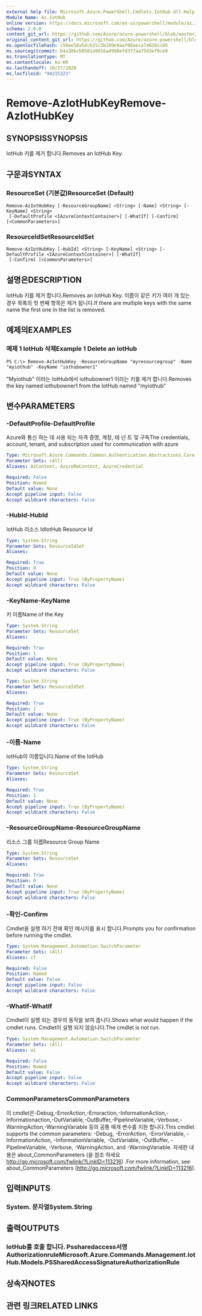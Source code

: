 ```yaml
---
external help file: Microsoft.Azure.PowerShell.Cmdlets.IotHub.dll-Help.xml
Module Name: Az.IotHub
online version: https://docs.microsoft.com/en-us/powershell/module/az.iothub/remove-aziothubkey
schema: 2.0.0
content_git_url: https://github.com/Azure/azure-powershell/blob/master/src/IotHub/IotHub/help/Remove-AzIotHubKey.md
original_content_git_url: https://github.com/Azure/azure-powershell/blob/master/src/IotHub/IotHub/help/Remove-AzIotHubKey.md
ms.openlocfilehash: c50ee56a5dcb15c3b199e9aaf08aeca74828cc66
ms.sourcegitcommit: b4a38bcb0501a9016a4998efd377aa75d3ef9ce8
ms.translationtype: MT
ms.contentlocale: ko-KR
ms.lasthandoff: 10/27/2020
ms.locfileid: "94215323"
---
```

# <span data-ttu-id="8d5a5-101">Remove-AzIotHubKey</span><span class="sxs-lookup"><span data-stu-id="8d5a5-101">Remove-AzIotHubKey</span></span>

## <span data-ttu-id="8d5a5-102">SYNOPSIS</span><span class="sxs-lookup"><span data-stu-id="8d5a5-102">SYNOPSIS</span></span>
<span data-ttu-id="8d5a5-103">IotHub 키를 제거 합니다.</span><span class="sxs-lookup"><span data-stu-id="8d5a5-103">Removes an IotHub Key.</span></span>

## <span data-ttu-id="8d5a5-104">구문과</span><span class="sxs-lookup"><span data-stu-id="8d5a5-104">SYNTAX</span></span>

### <span data-ttu-id="8d5a5-105">ResourceSet (기본값)</span><span class="sxs-lookup"><span data-stu-id="8d5a5-105">ResourceSet (Default)</span></span>
```
Remove-AzIotHubKey [-ResourceGroupName] <String> [-Name] <String> [-KeyName] <String>
 [-DefaultProfile <IAzureContextContainer>] [-WhatIf] [-Confirm] [<CommonParameters>]
```

### <span data-ttu-id="8d5a5-106">ResourceIdSet</span><span class="sxs-lookup"><span data-stu-id="8d5a5-106">ResourceIdSet</span></span>
```
Remove-AzIotHubKey [-HubId] <String> [-KeyName] <String> [-DefaultProfile <IAzureContextContainer>] [-WhatIf]
 [-Confirm] [<CommonParameters>]
```

## <span data-ttu-id="8d5a5-107">설명은</span><span class="sxs-lookup"><span data-stu-id="8d5a5-107">DESCRIPTION</span></span>
<span data-ttu-id="8d5a5-108">IotHub 키를 제거 합니다.</span><span class="sxs-lookup"><span data-stu-id="8d5a5-108">Removes an IotHub Key.</span></span>
<span data-ttu-id="8d5a5-109">이름이 같은 키가 여러 개 있는 경우 목록의 첫 번째 항목은 제거 됩니다.</span><span class="sxs-lookup"><span data-stu-id="8d5a5-109">If there are multiple keys with the same name the first one in the list is removed.</span></span>

## <span data-ttu-id="8d5a5-110">예제의</span><span class="sxs-lookup"><span data-stu-id="8d5a5-110">EXAMPLES</span></span>

### <span data-ttu-id="8d5a5-111">예제 1 IotHub 삭제</span><span class="sxs-lookup"><span data-stu-id="8d5a5-111">Example 1 Delete an IotHub</span></span>
```
PS C:\> Remove-AzIotHubKey -ResourceGroupName "myresourcegroup" -Name "myiothub" -KeyName "iothubowner1"
```

<span data-ttu-id="8d5a5-112">"Myiothub" 이라는 IotHub에서 iothubowner1 이라는 키를 제거 합니다.</span><span class="sxs-lookup"><span data-stu-id="8d5a5-112">Removes the key named iothubowner1 from the IotHub named "myiothub"</span></span>

## <span data-ttu-id="8d5a5-113">변수</span><span class="sxs-lookup"><span data-stu-id="8d5a5-113">PARAMETERS</span></span>

### <span data-ttu-id="8d5a5-114">-DefaultProfile</span><span class="sxs-lookup"><span data-stu-id="8d5a5-114">-DefaultProfile</span></span>
<span data-ttu-id="8d5a5-115">Azure와 통신 하는 데 사용 되는 자격 증명, 계정, 테 넌 트 및 구독</span><span class="sxs-lookup"><span data-stu-id="8d5a5-115">The credentials, account, tenant, and subscription used for communication with azure</span></span>

```yaml
Type: Microsoft.Azure.Commands.Common.Authentication.Abstractions.Core.IAzureContextContainer
Parameter Sets: (All)
Aliases: AzContext, AzureRmContext, AzureCredential

Required: False
Position: Named
Default value: None
Accept pipeline input: False
Accept wildcard characters: False
```

### <span data-ttu-id="8d5a5-116">-HubId</span><span class="sxs-lookup"><span data-stu-id="8d5a5-116">-HubId</span></span>
<span data-ttu-id="8d5a5-117">IotHub 리소스 Id</span><span class="sxs-lookup"><span data-stu-id="8d5a5-117">IotHub Resource Id</span></span>

```yaml
Type: System.String
Parameter Sets: ResourceIdSet
Aliases:

Required: True
Position: 0
Default value: None
Accept pipeline input: True (ByPropertyName)
Accept wildcard characters: False
```

### <span data-ttu-id="8d5a5-118">-KeyName</span><span class="sxs-lookup"><span data-stu-id="8d5a5-118">-KeyName</span></span>
<span data-ttu-id="8d5a5-119">키 이름</span><span class="sxs-lookup"><span data-stu-id="8d5a5-119">Name of the Key</span></span>

```yaml
Type: System.String
Parameter Sets: ResourceSet
Aliases:

Required: True
Position: 1
Default value: None
Accept pipeline input: True (ByPropertyName)
Accept wildcard characters: False
```

```yaml
Type: System.String
Parameter Sets: ResourceIdSet
Aliases:

Required: True
Position: 1
Default value: None
Accept pipeline input: True (ByPropertyName)
Accept wildcard characters: False
```

### <span data-ttu-id="8d5a5-120">-이름</span><span class="sxs-lookup"><span data-stu-id="8d5a5-120">-Name</span></span>
<span data-ttu-id="8d5a5-121">IotHub의 이름입니다.</span><span class="sxs-lookup"><span data-stu-id="8d5a5-121">Name of the IotHub</span></span>

```yaml
Type: System.String
Parameter Sets: ResourceSet
Aliases:

Required: True
Position: 1
Default value: None
Accept pipeline input: True (ByPropertyName)
Accept wildcard characters: False
```

### <span data-ttu-id="8d5a5-122">-ResourceGroupName</span><span class="sxs-lookup"><span data-stu-id="8d5a5-122">-ResourceGroupName</span></span>
<span data-ttu-id="8d5a5-123">리소스 그룹 이름</span><span class="sxs-lookup"><span data-stu-id="8d5a5-123">Resource Group Name</span></span>

```yaml
Type: System.String
Parameter Sets: ResourceSet
Aliases:

Required: True
Position: 0
Default value: None
Accept pipeline input: True (ByPropertyName)
Accept wildcard characters: False
```

### <span data-ttu-id="8d5a5-124">-확인</span><span class="sxs-lookup"><span data-stu-id="8d5a5-124">-Confirm</span></span>
<span data-ttu-id="8d5a5-125">Cmdlet을 실행 하기 전에 확인 메시지를 표시 합니다.</span><span class="sxs-lookup"><span data-stu-id="8d5a5-125">Prompts you for confirmation before running the cmdlet.</span></span>

```yaml
Type: System.Management.Automation.SwitchParameter
Parameter Sets: (All)
Aliases: cf

Required: False
Position: Named
Default value: False
Accept pipeline input: False
Accept wildcard characters: False
```

### <span data-ttu-id="8d5a5-126">-WhatIf</span><span class="sxs-lookup"><span data-stu-id="8d5a5-126">-WhatIf</span></span>
<span data-ttu-id="8d5a5-127">Cmdlet이 실행 되는 경우의 동작을 보여 줍니다.</span><span class="sxs-lookup"><span data-stu-id="8d5a5-127">Shows what would happen if the cmdlet runs.</span></span>
<span data-ttu-id="8d5a5-128">Cmdlet이 실행 되지 않습니다.</span><span class="sxs-lookup"><span data-stu-id="8d5a5-128">The cmdlet is not run.</span></span>

```yaml
Type: System.Management.Automation.SwitchParameter
Parameter Sets: (All)
Aliases: wi

Required: False
Position: Named
Default value: False
Accept pipeline input: False
Accept wildcard characters: False
```

### <span data-ttu-id="8d5a5-129">CommonParameters</span><span class="sxs-lookup"><span data-stu-id="8d5a5-129">CommonParameters</span></span>
<span data-ttu-id="8d5a5-130">이 cmdlet은-Debug,-ErrorAction,-Erroraction,-InformationAction,-Informationaction,-OutVariable,-OutBuffer,-PipelineVariable,-Verbose,-WarningAction,-WarningVariable 등의 공통 매개 변수를 지원 합니다.</span><span class="sxs-lookup"><span data-stu-id="8d5a5-130">This cmdlet supports the common parameters: -Debug, -ErrorAction, -ErrorVariable, -InformationAction, -InformationVariable, -OutVariable, -OutBuffer, -PipelineVariable, -Verbose, -WarningAction, and -WarningVariable.</span></span> <span data-ttu-id="8d5a5-131">자세한 내용은 about_CommonParameters (을 참조 하세요 http://go.microsoft.com/fwlink/?LinkID=113216) .</span><span class="sxs-lookup"><span data-stu-id="8d5a5-131">For more information, see about_CommonParameters (http://go.microsoft.com/fwlink/?LinkID=113216).</span></span>

## <span data-ttu-id="8d5a5-132">입력</span><span class="sxs-lookup"><span data-stu-id="8d5a5-132">INPUTS</span></span>

### <span data-ttu-id="8d5a5-133">System. 문자열</span><span class="sxs-lookup"><span data-stu-id="8d5a5-133">System.String</span></span>

## <span data-ttu-id="8d5a5-134">출력</span><span class="sxs-lookup"><span data-stu-id="8d5a5-134">OUTPUTS</span></span>

### <span data-ttu-id="8d5a5-135">IotHub를 호출 합니다. Pssharedaccess서명 Authorizationrule</span><span class="sxs-lookup"><span data-stu-id="8d5a5-135">Microsoft.Azure.Commands.Management.IotHub.Models.PSSharedAccessSignatureAuthorizationRule</span></span>

## <span data-ttu-id="8d5a5-136">상속자</span><span class="sxs-lookup"><span data-stu-id="8d5a5-136">NOTES</span></span>

## <span data-ttu-id="8d5a5-137">관련 링크</span><span class="sxs-lookup"><span data-stu-id="8d5a5-137">RELATED LINKS</span></span>
